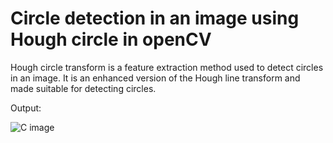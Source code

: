 # Circle detection in an image using Hough circle in openCV


Hough circle transform is a feature extraction method used to detect circles in an image. It is an enhanced version of the Hough line transform and made suitable for detecting circles.

Output: 

![C image](https://user-images.githubusercontent.com/99254412/214078676-13f43e82-c3ad-4ef6-9628-7f52ce0f9f38.png)
